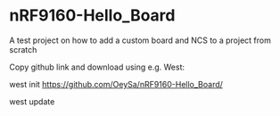 # nRF9160-Hello_Board
A test project on how to add a custom board and NCS to a project from scratch

Copy github link and download using e.g. West:

west init https://github.com/OeySa/nRF9160-Hello_Board/

west update
